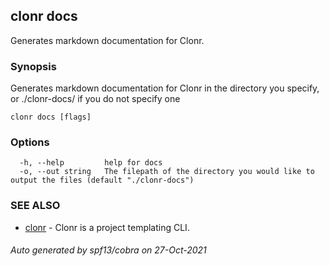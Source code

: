 ## clonr docs

Generates markdown documentation for Clonr.

### Synopsis

Generates markdown documentation for Clonr in the directory you specify, or ./clonr-docs/ if you do not specify one

```
clonr docs [flags]
```

### Options

```
  -h, --help         help for docs
  -o, --out string   The filepath of the directory you would like to output the files (default "./clonr-docs")
```

### SEE ALSO

* [clonr](clonr.md)	 - Clonr is a project templating CLI.

###### Auto generated by spf13/cobra on 27-Oct-2021
